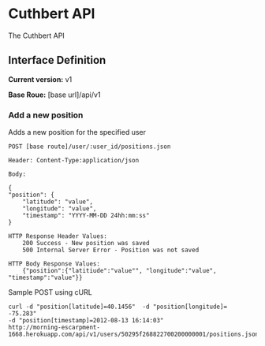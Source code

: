 # Cuthbert API

The Cuthbert API


## Interface Definition
**Current version:** v1

**Base Roue:** [base url]/api/v1

### Add a new position

Adds a new position for the specified user

	POST [base route]/user/:user_id/positions.json
	
	Header: Content-Type:application/json

	Body:

	{
    "position": {
        "latitude": "value",
        "longitude": "value",
        "timestamp": "YYYY-MM-DD 24hh:mm:ss"
    }	
		
	HTTP Response Header Values:
		200 Success - New position was saved
		500 Internal Server Error - Position was not saved
		
	HTTP Body Response Values:
		{"position":{"latitiude":"value"", "longitude":"value", "timestamp":"value"}}
				
Sample POST using cURL

````
curl -d "position[latitude]=40.1456"  -d "position[longitude]= -75.283" 
-d "position[timestamp]=2012-08-13 16:14:03" 
http://morning-escarpment-1668.herokuapp.com/api/v1/users/50295f268822700200000001/positions.json
````


